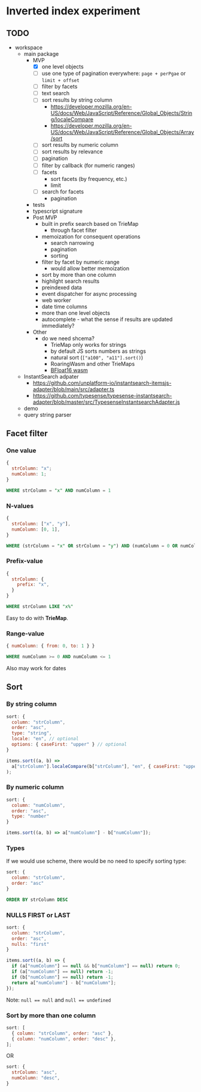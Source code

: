 # Inverted index experiment

## TODO

- workspace
  - main package
    - MVP
      - [x] one level objects
      - [ ] use one type of pagination everywhere: `page + perPgae` or `limit + offset`
      - [ ] filter by facets
      - [ ] text search
      - [ ] sort results by string column
        - https://developer.mozilla.org/en-US/docs/Web/JavaScript/Reference/Global_Objects/String/localeCompare
        - https://developer.mozilla.org/en-US/docs/Web/JavaScript/Reference/Global_Objects/Array/sort
      - [ ] sort results by numeric column
      - [ ] sort results by relevance
      - [ ] pagination
      - [ ] filter by callback (for numeric ranges)
      - [ ] facets
        - sort facets (by frequency, etc.)
        - limit
      - [ ] search for facets
        - pagination
    - tests
    - typescript signature
    - Post MVP
      - built in prefix search based on TrieMap
        - through facet filter
      - memoization for consequent operations
        - search narrowing
        - pagination
        - sorting
      - filter by facet by numeric range
        - would allow better memoization
      - sort by more than one column
      - highilght search results
      - preindexed data
      - event dispatcher for async processing
      - web worker
      - date time columns
      - more than one level objects
      - autocomplete - what the sense if results are updated immediately?
    - Other
      - do we need shcema?
        - TrieMap only works for strings
        - by default JS sorts numbers as strings
        - natural sort (`["a100", "a11"].sort()`)
        - RoaringWasm and other TrieMaps
        - [BFloat16 wasm](https://github.com/tc39/proposal-float16array/issues/7)
  - InstantSearch adpater
    - https://github.com/unplatform-io/instantsearch-itemsjs-adapter/blob/main/src/adapter.ts
    - https://github.com/typesense/typesense-instantsearch-adapter/blob/master/src/TypesenseInstantsearchAdapter.js
  - demo
  - query string parser

## Facet filter

### One value

```js
{
  strColumn: "x";
  numColumn: 1;
}
```

```sql
WHERE strColumn = "x" AND numColumn = 1
```

### N-values

```js
{
  strColumn: ["x", "y"],
  numColumn: [0, 1],
}
```

```sql
WHERE (strColumn = "x" OR strColumn = "y") AND (numColumn = 0 OR numColumn = 1)
```

### Prefix-value

```js
{
  strColumn: {
    prefix: "x",
  }
}
```

```sql
WHERE strColumn LIKE "x%"
```

Easy to do with **TrieMap**.

### Range-value

```js
{ numColumn: { from: 0, to: 1 } }
```

```sql
WHERE numColumn >= 0 AND numColumn <= 1
```

Also may work for dates

## Sort

### By string column

```js
sort: {
  column: "strColumn",
  order: "asc",
  type: "string",
  locale: "en", // optional
  options: { caseFirst: "upper" } // optional
}
```

```js
items.sort((a, b) =>
  a["strColumn"].localeCompare(b["strColumn"], "en", { caseFirst: "upper" })
);
```

### By numeric column

```js
sort: {
  column: "numColumn",
  order: "asc",
  type: "number"
}
```

```js
items.sort((a, b) => a["numColumn"] - b["numColumn"]);
```

### Types

If we would use scheme, there would be no need to specify sorting type:

```js
sort: {
  column: "strColumn",
  order: "asc"
}
```

```sql
ORDER BY strColumn DESC
```

### NULLS FIRST or LAST

```js
sort: {
  column: "strColumn",
  order: "asc",
  nulls: "first"
}
```

```js
items.sort((a, b) => {
  if (a["numColumn"] == null && b["numColumn"] == null) return 0;
  if (a["numColumn"] == null) return -1;
  if (b["numColumn"] == null) return -1;
  return a["numColumn"] - b["numColumn"];
});
```

Note: `null == null` and `null == undefined`

### Sort by more than one column

```js
sort: [
  { column: "strColumn", order: "asc" },
  { column: "numColumn", order: "desc" },
];
```

OR

```js
sort: {
  strColumn: "asc",
  numColumn: "desc",
}
```
